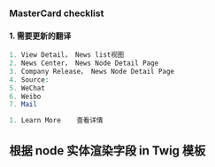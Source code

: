 ### MasterCard checklist
#### 1. 需要更新的翻译
```PHP
1. View Detail， News list视图
2. News Center， News Node Detail Page
3. Company Release， News Node Detail Page
4. Source:
5. WeChat
6. Weibo
7. Mail

1. Learn More    查看详情
```

## 根据 node 实体渲染字段 in Twig 模板
